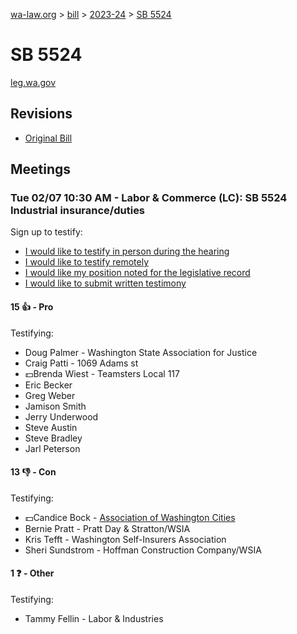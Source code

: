 [wa-law.org](/) > [bill](/bill/) > [2023-24](/bill/2023-24/) > [SB 5524](/bill/2023-24/sb/5524/)

# SB 5524
[leg.wa.gov](https://app.leg.wa.gov/billsummary?BillNumber=5524&Year=2023&Initiative=false)

## Revisions
* [Original Bill](1/)

## Meetings
### Tue 02/07 10:30 AM - Labor & Commerce (LC): SB 5524 Industrial insurance/duties
Sign up to testify:
* [I would like to testify in person during the hearing](https://app.leg.wa.gov/csi/Testifier/Add?chamber=House&mId=30639&aId=150609&caId=21119&tId=1)
* [I would like to testify remotely](https://app.leg.wa.gov/csi/Testifier/Add?chamber=House&mId=30639&aId=150609&caId=21119&tId=2)
* [I would like my position noted for the legislative record](https://app.leg.wa.gov/csi/Testifier/Add?chamber=House&mId=30639&aId=150609&caId=21119&tId=3)
* [I would like to submit written testimony](https://app.leg.wa.gov/csi/Testifier/Add?chamber=House&mId=30639&aId=150609&caId=21119&tId=4)

#### 15 👍 - Pro
Testifying:
* Doug Palmer - Washington State Association for Justice
* Craig Patti - 1069 Adams st
* 💵Brenda Wiest - Teamsters Local 117
* Eric Becker
* Greg Weber
* Jamison Smith
* Jerry Underwood
* Steve Austin
* Steve Bradley
* Jarl Peterson

#### 13 👎 - Con
Testifying:
* 💵Candice Bock - [Association of Washington Cities](/org/association_of_washington_cities/)
* Bernie Pratt - Pratt Day & Stratton/WSIA
* Kris Tefft - Washington Self-Insurers Association
* Sheri Sundstrom - Hoffman Construction Company/WSIA

#### 1 ❓ - Other
Testifying:
* Tammy Fellin - Labor & Industries
